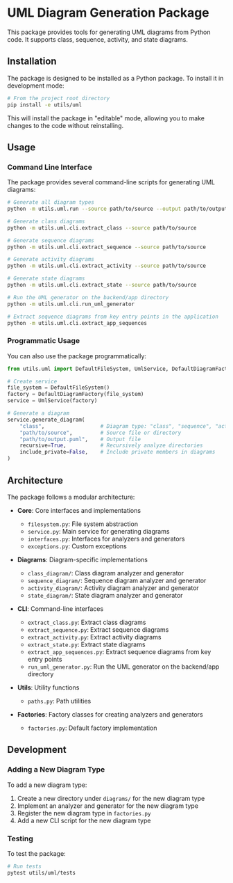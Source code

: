 # UML Diagram Generation Package

This package provides tools for generating UML diagrams from Python code. It supports class, sequence, activity, and state diagrams.

## Installation

The package is designed to be installed as a Python package. To install it in development mode:

```bash
# From the project root directory
pip install -e utils/uml
```

This will install the package in "editable" mode, allowing you to make changes to the code without reinstalling.

## Usage

### Command Line Interface

The package provides several command-line scripts for generating UML diagrams:

```bash
# Generate all diagram types
python -m utils.uml.run --source path/to/source --output path/to/output

# Generate class diagrams
python -m utils.uml.cli.extract_class --source path/to/source

# Generate sequence diagrams
python -m utils.uml.cli.extract_sequence --source path/to/source

# Generate activity diagrams
python -m utils.uml.cli.extract_activity --source path/to/source

# Generate state diagrams
python -m utils.uml.cli.extract_state --source path/to/source

# Run the UML generator on the backend/app directory
python -m utils.uml.cli.run_uml_generator

# Extract sequence diagrams from key entry points in the application
python -m utils.uml.cli.extract_app_sequences
```

### Programmatic Usage

You can also use the package programmatically:

```python
from utils.uml import DefaultFileSystem, UmlService, DefaultDiagramFactory

# Create service
file_system = DefaultFileSystem()
factory = DefaultDiagramFactory(file_system)
service = UmlService(factory)

# Generate a diagram
service.generate_diagram(
    "class",                  # Diagram type: "class", "sequence", "activity", "state"
    "path/to/source",         # Source file or directory
    "path/to/output.puml",    # Output file
    recursive=True,           # Recursively analyze directories
    include_private=False,    # Include private members in diagrams
)
```

## Architecture

The package follows a modular architecture:

- **Core**: Core interfaces and implementations
  - `filesystem.py`: File system abstraction
  - `service.py`: Main service for generating diagrams
  - `interfaces.py`: Interfaces for analyzers and generators
  - `exceptions.py`: Custom exceptions

- **Diagrams**: Diagram-specific implementations
  - `class_diagram/`: Class diagram analyzer and generator
  - `sequence_diagram/`: Sequence diagram analyzer and generator
  - `activity_diagram/`: Activity diagram analyzer and generator
  - `state_diagram/`: State diagram analyzer and generator

- **CLI**: Command-line interfaces
  - `extract_class.py`: Extract class diagrams
  - `extract_sequence.py`: Extract sequence diagrams
  - `extract_activity.py`: Extract activity diagrams
  - `extract_state.py`: Extract state diagrams
  - `extract_app_sequences.py`: Extract sequence diagrams from key entry points
  - `run_uml_generator.py`: Run the UML generator on the backend/app directory

- **Utils**: Utility functions
  - `paths.py`: Path utilities

- **Factories**: Factory classes for creating analyzers and generators
  - `factories.py`: Default factory implementation

## Development

### Adding a New Diagram Type

To add a new diagram type:

1. Create a new directory under `diagrams/` for the new diagram type
2. Implement an analyzer and generator for the new diagram type
3. Register the new diagram type in `factories.py`
4. Add a new CLI script for the new diagram type

### Testing

To test the package:

```bash
# Run tests
pytest utils/uml/tests
